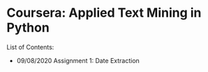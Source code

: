 # Coursera: Applied Text Mining in Python

List of Contents:
- 09/08/2020 Assignment 1: Date Extraction
